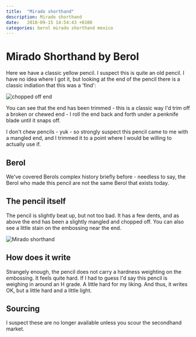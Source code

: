 ```yaml
---
title:  "Mirado shorthand"
description: Mirado shorthand
date:   2018-09-15 14:54:43 +0100
categories: berol mirado shorthand mexico
---
```


# Mirado Shorthand by Berol

Here we have a classic yellow pencil. I suspect this is quite an old
pencil. I have no idea where I got it, but looking at the end of the pencil
there is a classic indiation that this was a 'find':

![chopped off end]({{site.url}}/images/mirado_short_end.jpg)

You can see that the end has been trimmed - this is a classic way
I'd trim off a broken or chewed end - I roll the end back and forth
under a penknife blade until it snaps off.

I don't chew pencils - yuk - so strongly suspect this pencil came to
me with a mangled end, and I trimmed it to a point where I would be
willing to actually use if.

## Berol

We've covered Berols complex history briefly before - needless to say,
the Berol who made this pencil are not the same Berol that exists today.

## The pencil itself

The pencil is slightly beat up, but not too bad. It has a few dents,
and as above the end has been a slightly mangled and chopped off. You can
also see a little stain on the embossing near the end.

![Mirado shorthand]({{site.url}}/images/mirado_shorthand.jpg)

## How does it write

Strangely enough, the pencil does not carry a hardness weighting on
the embossing. It feels quite hard. If I had to guess I'd say this pencil is
weighing in around an H grade. A little hard for my liking. And thus, it writes
OK, but a little hard and a little light.

## Sourcing

I suspect these are no longer available unless you scour the secondhand market.

